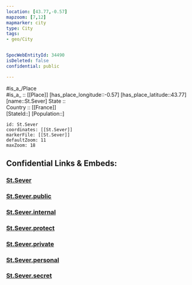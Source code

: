 ```yaml
---
location: [43.77,-0.57] 
mapzoom: [7,12] 
mapmarker: city 
type: City
tags:
- geo/City


SpocWebEntityId: 34490
isDeleted: false
confidential: public

---
```

#is_a_/Place  
#is_a_ :: [[Place]] 
[has_place_longitude::-0.57] 
[has_place_latitude::43.77] 
[name::St.Sever] 
State ::  
Country :: [[France]]  
[StateId::] 
[Population::] 



```leaflet
id: St.Sever
coordinates: [[St.Sever]] 
markerFile: [[St.Sever]] 
defaultZoom: 11 
maxZoom: 18
```


## Confidential Links & Embeds: 

### [St.Sever](/_Standards/Earth/Continent/Europe/Europe~West/France/regions~France/Nouvelle-Aquitaine/departments~Aquitaine/Landes/communes~Landes/Mont-de-Marsan/cities~Mont-de-Marsan/St.Sever.md) 

### [St.Sever.public](/_public/Earth/Continent/Europe/Europe~West/France/regions~France/Nouvelle-Aquitaine/departments~Aquitaine/Landes/communes~Landes/Mont-de-Marsan/cities~Mont-de-Marsan/St.Sever.public.md) 

### [St.Sever.internal](/_internal/Earth/Continent/Europe/Europe~West/France/regions~France/Nouvelle-Aquitaine/departments~Aquitaine/Landes/communes~Landes/Mont-de-Marsan/cities~Mont-de-Marsan/St.Sever.internal.md) 

### [St.Sever.protect](/_protect/Earth/Continent/Europe/Europe~West/France/regions~France/Nouvelle-Aquitaine/departments~Aquitaine/Landes/communes~Landes/Mont-de-Marsan/cities~Mont-de-Marsan/St.Sever.protect.md) 

### [St.Sever.private](/_private/Earth/Continent/Europe/Europe~West/France/regions~France/Nouvelle-Aquitaine/departments~Aquitaine/Landes/communes~Landes/Mont-de-Marsan/cities~Mont-de-Marsan/St.Sever.private.md) 

### [St.Sever.personal](/_personal/Earth/Continent/Europe/Europe~West/France/regions~France/Nouvelle-Aquitaine/departments~Aquitaine/Landes/communes~Landes/Mont-de-Marsan/cities~Mont-de-Marsan/St.Sever.personal.md) 

### [St.Sever.secret](/_secret/Earth/Continent/Europe/Europe~West/France/regions~France/Nouvelle-Aquitaine/departments~Aquitaine/Landes/communes~Landes/Mont-de-Marsan/cities~Mont-de-Marsan/St.Sever.secret.md)

